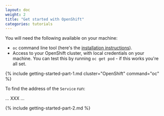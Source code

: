 ```yaml
---
layout: doc
weight: 2
title: "Get started with OpenShift"
categories: tutorials
---
```


<link rel="stylesheet" href="{{ "/css/mermaid.css" | prepend: site.baseurl }}">
<script src="{{ "/js/mermaid.min.js" | prepend: site.baseurl }}"></script>
<script>mermaid.initialize({
   startOnLoad: true,
   cloneCssStyles: false,
 });
</script>

You will need the following available on your machine:

* `oc` command line tool (here's the [installation instructions](https://docs.openshift.org/latest/cli_reference/get_started_cli.html)).
* Access to your OpenShift cluster, with local credentials on your machine.
  You can test this by running `oc get pod` - if this works you're all set.

{% include getting-started-part-1.md cluster="OpenShift" command="oc" %}

To find the address of the `Service` run:

... XXX ...

{% include getting-started-part-2.md %}
